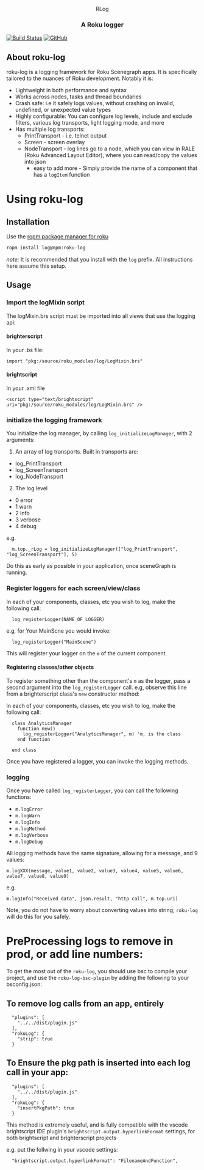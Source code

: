 <p align="center">
  <!--<img src="images/logo.png" alt="roku-log logo" width="200" height="200"/>-->
  RLog
</p>
<h3 align="center">
A Roku logger
</h3>

[![Build Status](https://travis-ci.org/georgejecook/roku-log.svg?branch=master)](https://travis-ci.org/georgejecook/roku-log)
[![GitHub](https://img.shields.io/github/release/georgejecook/roku-log.svg?style=flat-square)](https://github.com/georgejecook/roku-log/releases) 

## About roku-log

roku-log is a logging framework for Roku Scenegraph apps. It is specifically tailored to the nuances of Roku development. Notably it is:

 - Lightweight in both performance and syntax
 - Works across nodes, tasks and thread boundaries
 - Crash safe: i.e it safely logs values, without crashing on invalid, undefined, or unexpected value types
 - Highly configurable: You can configure log levels, include and exclude filters, various log transports, light logging mode, and more
 - Has multiple log transports:
   - PrintTransport - i.e. telnet output
   - Screen - screen overlay
   - NodeTransport - log lines go to a node, which you can view in RALE (Roku Advanced Layout Editor), where you can read/copy the values into json
     - easy to add more - Simply provide the name of a component that has a `logItem` function

# Using roku-log


## Installation

Use the [ropm package manager for roku](https://github.com/rokucommunity/ropm)

```bash
ropm install log@npm:roku-log
```

*note:* It is recommended that you install with the `log` prefix. All instructions here assume this setup.

## Usage

### Import the logMixin script

The logMixin.brs script must be imported into all views that use the logging api:

#### brighterscript

In your .bs file:

```
import "pkg:/source/roku_modules/log/LogMixin.brs"
```

#### brightscript

In your .xml file
```
<script type="text/brightscript" uri="pkg:/source/roku_modules/log/LogMixin.brs" />
```

### initialize the logging framework

You initialize the log manager, by calling `log_initializeLogManager`, with 2 arguments:

 1. An array of log transports. Built in transports are:
   - log_PrintTransport
   - log_ScreenTransport
   - log_NodeTransport
   
 2. The log level
   - 0 error
   - 1 warn
   - 2 info
   - 3 verbose
   - 4 debug

e.g.

```
  m.top._rLog = log_initializeLogManager(["log_PrintTransport", "log_ScreenTransport"], 5)
```

Do this as early as possible in your application, once sceneGraph is running. 


### Register loggers for each screen/view/class

In each of your components, classes, etc you wish to log, make the following call:

```
  log_registerLogger(NAME_OF_LOGGER)
```

e.g, for Your MainScne you would invoke:

```
  log_registerLogger("MainScene")
```

This will register your logger on the `m` of the current component.

#### Registering classes/other objects

To register something other than the component's `m` as the logger, pass a second argument into the `log_registerLogger` call. e.g, observe this line from a brighterscript class's `new` constructor method:

In each of your components, classes, etc you wish to log, make the following call:

```
  class AnalyticsManager  
    function new()
      log_registerLogger("AnalyticsManager", m) 'm, is the class 
    end function

  end class
```

Once you have registered a logger, you can invoke the logging methods.

### logging

Once you have called `log_registerLogger`, you can call the following functions:

 - `m.logError`
 - `m.logWarn`
 - `m.logInfo`
 - `m.logMethod`
 - `m.logVerbose`
 - `m.logDebug`

All logging methods have the same signature, allowing for a message, and 9 values:

```
m.logXXX(message, value1, value2, value3, value4, value5, value6, value7, value8, value9)
```

e.g.

```
m.logInfo("Received data", json.result, "http call", m.top.uri)
```

Note, you do not have to worry about converting values into string; `roku-log` will do this for you safely.


# PreProcessing logs to remove in prod, or add line numbers:

To get the most out of the `roku-log`, you should use bsc to compile your project, and use the `roku-log-bsc-plugin` by adding the following to your bsconfig.json:

## To remove log calls from an app, entirely

```
  "plugins": [
    "../../dist/plugin.js"
  ],
  "rokuLog": {
    "strip": true
  }
```

## To Ensure the pkg path is inserted into each log call in your app:

```
  "plugins": [
    "../../dist/plugin.js"
  ],
  "rokuLog": {
    "insertPkgPath": true
  }
```

This method is extremely useful, and is fully compatible with the vscode brightscript IDE plugin's `brightscript.output.hyperlinkFormat` settings, for both brightscript and brighterscript projects

e.g. put the follwing in your vscode settings:

``` 
  "brightscript.output.hyperlinkFormat": "FilenameAndFunction",
```
